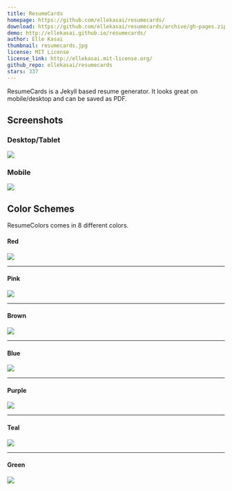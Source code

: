 ```yaml
---
title: ResumeCards
homepage: https://github.com/ellekasai/resumecards/
download: https://github.com/ellekasai/resumecards/archive/gh-pages.zip
demo: http://ellekasai.github.io/resumecards/
author: Elle Kasai
thumbnail: resumecards.jpg
license: MIT License
license_link: http://ellekasai.mit-license.org/
github_repo: ellekasai/resumecards
stars: 337
---
```


ResumeCards is a Jekyll based resume generator. It looks great on
mobile/desktop and can be saved as PDF.

## Screenshots

### Desktop/Tablet

![](http://cl.ly/image/3O342N0b0y1h/sample_default.png)

### Mobile

![](http://cl.ly/ZKCy/resume_sample_mobile.png)

## Color Schemes

ResumeColors comes in 8 different colors.

#### Red

![](http://cl.ly/image/0Q442g393E0O/sample_red.png)

---

#### Pink

![](http://cl.ly/image/2r0d3C201Q2y/sample_pink.png)

---

#### Brown

![](http://cl.ly/image/1A3p0v2n2I2O/sample_brown.png)

---

#### Blue

![](http://cl.ly/image/102r3e1y010w/sample_blue.png)

---

#### Purple

![](http://cl.ly/image/130Y2y1X1228/sample_purple.png)

---

#### Teal

![](http://cl.ly/image/3L042k3L3i2m/sample_teal.png)

---

#### Green

![](http://cl.ly/image/031u3a070V3f/sample_green.png)
